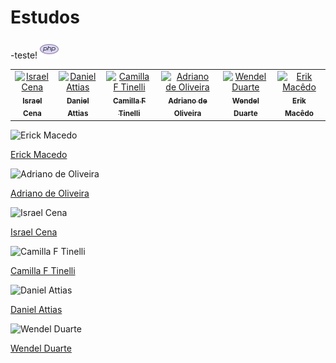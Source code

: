 # Estudos

-teste! <img src="icons8-logo-php-30.png" />
          
<table>
  <tr>
    <td align="center">
      <a href="https://github.com/israelcena">
        <img src="https://avatars.githubusercontent.com/u/1072865" width="100px;" alt="Israel Cena"/><br>
        <sub>
          <b>Israel Cena</b>
        </sub>
      </a>
    </td>
    <td align="center">
      <a href="https://github.com/attiasdan">
        <img src="[https://user-images.githubusercontent.com/105465397/177873630-33b7d350-8709-4376-b7b9-7a1c286bfb02.png](https://user-images.githubusercontent.com/105465397/177876591-e204fd27-ce4b-4dc6-93d4-a43ddcb945b7.png)" width="100px;" alt="Daniel Attias"/><br>
        <sub>
          <b>Daniel Attias</b>
        </sub>
      </a>
    </td>
    <td align="center">
      <a href="https://github.com/camilaftin">
        <img src="[https://avatars.githubusercontent.com/u/70300680](https://user-images.githubusercontent.com/105465397/177876099-8c1ee54f-92cf-4e23-8245-c3b61bf70341.png)" width="100px;" alt="Camilla F Tinelli"/><br>
        <sub>
          <b>Camilla F Tinelli</b>
        </sub>
      </a>
    </td>
    <td align="center">
      <a href="[https://github.com/AloneInAbyss](https://github.com/adrianoarch)">
        <img src="https://user-images.githubusercontent.com/105465397/177875129-710a8392-de8f-4a23-9977-ef66d47a9dfd.png" width="100px;" alt="Adriano de Oliveira"/><br>
        <sub>
          <b>Adriano de Oliveira</b>
        </sub>
      </a>
    </td>
    <td align="center">
      <a href="https://github.com/Wendeldev87">
        <img src="https://user-images.githubusercontent.com/105465397/177876937-36faa56f-28c6-4306-929b-f883dc275798.png" width="100px;" alt="Wendel Duarte"/><br>
        <sub>
          <b>Wendel Duarte</b>
        </sub>
      </a>
    </td>            
    <td align="center">
      <a href="https://github.com/ErikMacedo">
        <img src="https://user-images.githubusercontent.com/105465397/177873630-33b7d350-8709-4376-b7b9-7a1c286bfb02.png" width="100px;" alt="Erik Macêdo"/><br>
        <sub>
          <b>Erik Macêdo</b>
        </sub>
      </a>
    </td>
  </tr>
</table>          

![Erick Macedo](https://user-images.githubusercontent.com/105465397/177873630-33b7d350-8709-4376-b7b9-7a1c286bfb02.png)

[Erick Macedo](https://github.com/adrianoarch)

![Adriano de Oliveira](https://user-images.githubusercontent.com/105465397/177875129-710a8392-de8f-4a23-9977-ef66d47a9dfd.png)

[Adriano de Oliveira](https://github.com/adrianoarch)

![Israel Cena](https://user-images.githubusercontent.com/105465397/177875715-8b103751-f006-4f44-9ac7-5f97ad3c9e1b.png)

[Israel Cena](https://github.com/israelcena)

![Camilla F Tinelli](https://user-images.githubusercontent.com/105465397/177876099-8c1ee54f-92cf-4e23-8245-c3b61bf70341.png)

[Camilla F Tinelli](https://github.com/camilaftin)

![Daniel Attias](https://user-images.githubusercontent.com/105465397/177876591-e204fd27-ce4b-4dc6-93d4-a43ddcb945b7.png)

[Daniel Attias](https://github.com/attiasdan)

![Wendel Duarte](https://user-images.githubusercontent.com/105465397/177876937-36faa56f-28c6-4306-929b-f883dc275798.png)

[Wendel Duarte](https://github.com/Wendeldev87)
